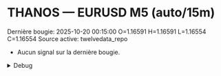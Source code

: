 # THANOS — EURUSD M5 (auto/15m)
Dernière bougie: 2025-10-20 00:15:00  O=1.16591  H=1.16591  L=1.16554  C=1.16554
Source active: twelvedata_repo

- Aucun signal sur la dernière bougie.

<details><summary>Debug</summary>

- TD_API_KEY manquant.

</details>